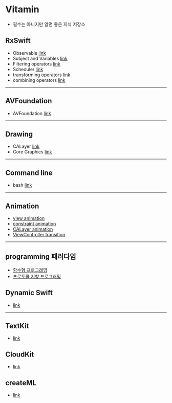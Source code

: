 # Vitamin

- 필수는 아니지만 알면 좋은 지식 저장소


## RxSwift
- Observable [link](https://gist.github.com/torpedo87/9d50e11a181c291a06035046447c559d)
- Subject and Variables [link](https://gist.github.com/torpedo87/332b33c3fa07f3e8aae9bcf9b8a38f1a)
- Filtering operators [link](https://gist.github.com/torpedo87/64fca75cdb6ea80491ca747b11f88cb2)
- Scheduler [link](https://gist.github.com/torpedo87/7b222355ee387df5a9c89a5146a7d5be)
- transforming operators [link](https://gist.github.com/torpedo87/5a47d5b8f7f2a0c279d8f52ec1553fed)
- combining operators [link](https://gist.github.com/torpedo87/f93306f4f9397bc4142ac54ac2521c8d)


---

## AVFoundation
- AVFoundation [link](https://gist.github.com/torpedo87/e1c6b55992cc41e812b8d9e049c7302c)

---

## Drawing
- CALayer [link](https://gist.github.com/torpedo87/a15e91e7d05d631c5c259a726fad7a09)
- Core Graphics [link](https://gist.github.com/torpedo87/f5d60ed3199795b969c1e9656bcc8579)

---

## Command line
- bash [link](https://gist.github.com/torpedo87/308f8a68f43a691276ef6c8eadd57725)


---


## Animation
- [view animation](https://gist.github.com/torpedo87/a8876289037ffd6c72bd565d3a5632d2)
- [constraint animation](https://gist.github.com/torpedo87/5aef1e2768b1001057f725795c3d5c5a)
- [CALayer animation](https://gist.github.com/torpedo87/18594324745ccdc1e1e6a891acc36972)
- [ViewController transition](https://gist.github.com/torpedo87/236c65bd37fb1da34352c61110d990dc)

---

## programming 패러다임
- [함수형 프로그래밍](https://gist.github.com/torpedo87/14c1116b84edba4274be6e74863ff697)
- [프로토콜 지향 프로그래밍](https://gist.github.com/torpedo87/1dd09f3242d52d9469ed38f2a542813f)


## Dynamic Swift
- [link](https://gist.github.com/torpedo87/68d5fd09ca9793d6d8ccea0edb1cd0e8)

---

## TextKit
- [link](https://gist.github.com/torpedo87/26e0de8c7a032d5dc4c7f8a4b39cd049)


## CloudKit
- [link](https://gist.github.com/torpedo87/8c678892a4c5d1f8913078fd1e6ed52f)


## createML
- [link](https://gist.github.com/torpedo87/0c193949f4c2c0908f64e7f1d438677c)
